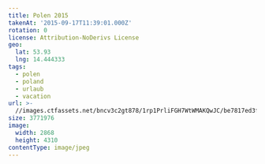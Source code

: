 ```yaml
---
title: Polen 2015
takenAt: '2015-09-17T11:39:01.000Z'
rotation: 0
license: Attribution-NoDerivs License
geo:
  lat: 53.93
  lng: 14.444333
tags:
  - polen
  - poland
  - urlaub
  - vacation
url: >-
  //images.ctfassets.net/bncv3c2gt878/1rp1PrliFGH7WtWMAKQwJC/be7817ed3f7078d19c7475540ac689f8/polen-2015_25836971382_o
size: 3771976
image:
  width: 2868
  height: 4310
contentType: image/jpeg
---
```


